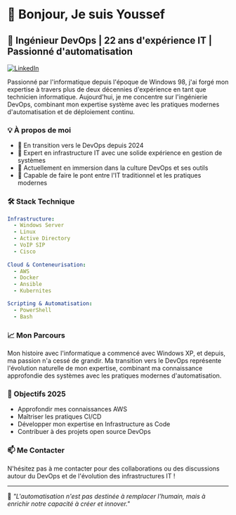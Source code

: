 # 👋 Bonjour, Je suis Youssef

## 🚀 Ingénieur DevOps | 22 ans d'expérience IT | Passionné d'automatisation

[![LinkedIn](https://img.shields.io/badge/LinkedIn-0077B5?style=for-the-badge&logo=linkedin&logoColor=white)](https://www.linkedin.com/in/youssef-el-ouargui-5257b817b/)

Passionné par l'informatique depuis l'époque de Windows 98, j'ai forgé mon expertise à travers plus de deux décennies d'expérience en tant que technicien informatique. Aujourd'hui, je me concentre sur l'ingénierie DevOps, combinant mon expertise système avec les pratiques modernes d'automatisation et de déploiement continu.

### 💡 À propos de moi

- 🔄 En transition vers le DevOps depuis 2024
- 🎯 Expert en infrastructure IT avec une solide expérience en gestion de systèmes
- 🌱 Actuellement en immersion dans la culture DevOps et ses outils
- 💪 Capable de faire le pont entre l'IT traditionnel et les pratiques modernes

### 🛠️ Stack Technique

```yaml
Infrastructure:
  - Windows Server
  - Linux
  - Active Directory
  - VoIP SIP
  - Cisco
  
Cloud & Conteneurisation:
  - AWS
  - Docker
  - Ansible
  - Kubernites

Scripting & Automatisation:
  - PowerShell
  - Bash
```

### 📈 Mon Parcours

Mon histoire avec l'informatique a commencé avec Windows XP, et depuis, ma passion n'a cessé de grandir. Ma transition vers le DevOps représente l'évolution naturelle de mon expertise, combinant ma connaissance approfondie des systèmes avec les pratiques modernes d'automatisation.

### 🎯 Objectifs 2025

- Approfondir mes connaissances AWS
- Maîtriser les pratiques CI/CD
- Développer mon expertise en Infrastructure as Code
- Contribuer à des projets open source DevOps

### 📫 Me Contacter

N'hésitez pas à me contacter pour des collaborations ou des discussions autour du DevOps et de l'évolution des infrastructures IT !

---
💭 *"L'automatisation n'est pas destinée à remplacer l'humain, mais à enrichir notre capacité à créer et innover."*
